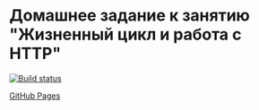 # Домашнее задание к занятию "Жизненный цикл и работа с HTTP"

[![Build status](https://ci.appveyor.com/api/projects/status/u80qb5synaxu96ng?svg=true)](https://ci.appveyor.com/project/edelsid/timezones)

[GitHub Pages](https://edelsid.github.io/timezones/)